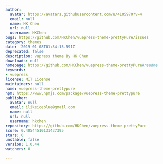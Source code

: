```yaml
---
author:
  avatar: https://avatars.githubusercontent.com/u/4105970?v=4
  email: null
  name: HK Chen
  url: null
  username: HKChen
bugs: https://github.com/HKChen/vuepress-theme-prettyPure/issues
category: themes
date: '2019-01-08T01:34:15.591Z'
deprecated: false
description: vupress theme By HK Chen
downloads: null
homepage: https://github.com/HKChen/vuepress-theme-prettyPure#readme
keywords:
- vuepress
license: MIT License
maintainers: null
name: vuepress-theme-prettypure
npm: https://www.npmjs.com/package/vuepress-theme-prettypure
publisher:
  avatar: null
  email: ilikeiceblue@gmail.com
  name: null
  url: null
  username: hkchen
repository: https://github.com/HKChen/vuepress-theme-prettyPure
score: 0.40544510131437395
stars: 0
unstable: false
version: 1.0.44
watchers: 0

---
```


